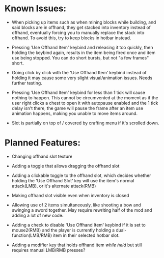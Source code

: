# Known Issues:

- When picking up items such as when mining blocks while building, and said blocks are in offhand, they get stacked into inventory instead of offhand, eventually forcing you to manually replace the stack into offhand. To avoid this, try to keep blocks in hotbar instead.

- Pressing 'Use Offhand Item' keybind and releasing it too quickly, then holding the keybind again, results in the item being fired once and item use being stopped. You can do short bursts, but not "a few frames" short.

- Going click by click with the 'Use Offhand Item' keybind instead of holding it may cause some very slight visual/animation issues. Needs further testing.

- Pressing 'Use Offhand Item' keybind for less than 1 tick will cause nothing to happen. This cannot be circumvented at the moment as if the user right clicks a chest to open it with autopause enabled and the 1 tick delay isn't there, the game will pause the frame after an item use animation happens, making you unable to move items around.

- Slot is partially on top of / covered by crafting menu if it's scrolled down. 
# Planned Features:

- Changing offhand slot texture

- Adding a toggle that allows dragging the offhand slot

- Adding a clickable toggle to the offhand slot, which decides whether holding the 'Use Offhand Slot' key will use the item's normal attack(LMB), or it's alternate attack(RMB)
- Making offhand slot visible even when inventory is closed

- Allowing use of 2 items simultaneously, like shooting a bow and swinging a sword together. May require rewriting half of the mod and adding a lot of new code.

- Adding a check to disable 'Use Offhand Item' keybind if it is set to mouse2(RMB) and the player is currently holding a dual-function(LMB/RMB) item in their selected hotbar slot.
- Adding a modifier key that holds offhand item *while held* but still requires manual LMB/RMB presses?
